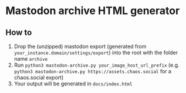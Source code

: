 # Mastodon archive HTML generator

## How to

1. Drop the (unzipped) mastodon export (generated from `your_instance.domain/settings/export`) into the root with the folder name `archive`
2. Run `python3 mastodon-archive.py your_image_host_url_prefix` (e.g. `python3 mastodon-archive.py https://assets.chaos.social` for a chaos.social export)
3. Your output will be generated in `docs/index.html`
